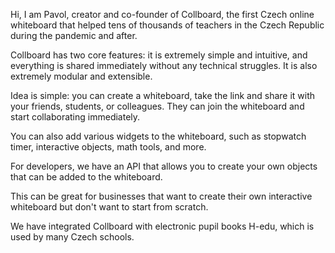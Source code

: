 
Hi, I am Pavol, creator and co-founder of Collboard, the first Czech online whiteboard that helped tens of thousands of teachers in the Czech Republic during the pandemic and after. 

Collboard has two core features: it is extremely simple and intuitive, and everything is shared immediately without any technical struggles. It is also extremely modular and extensible.

Idea is simple: you can create a whiteboard, take the link and share it with your friends, students, or colleagues. They can join the whiteboard and start collaborating immediately.

You can also add various widgets to the whiteboard, such as stopwatch timer, interactive objects, math tools, and more.

For developers, we have an API that allows you to create your own objects that can be added to the whiteboard.

This can be great for businesses that want to create their own interactive whiteboard but don't want to start from scratch.

We have integrated Collboard with electronic pupil books H-edu, which is used by many Czech schools.

